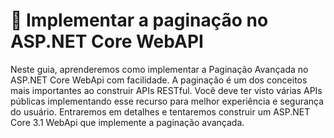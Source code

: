 # 📖 Implementar a paginação no ASP.NET Core WebAPI

Neste guia, aprenderemos como implementar a Paginação Avançada no ASP.NET Core WebApi com facilidade. A paginação é um dos conceitos mais importantes ao construir APIs RESTful. Você deve ter visto várias APIs públicas implementando esse recurso para melhor experiência e segurança do usuário. Entraremos em detalhes e tentaremos construir um ASP.NET Core 3.1 WebApi que implemente a paginação avançada.

